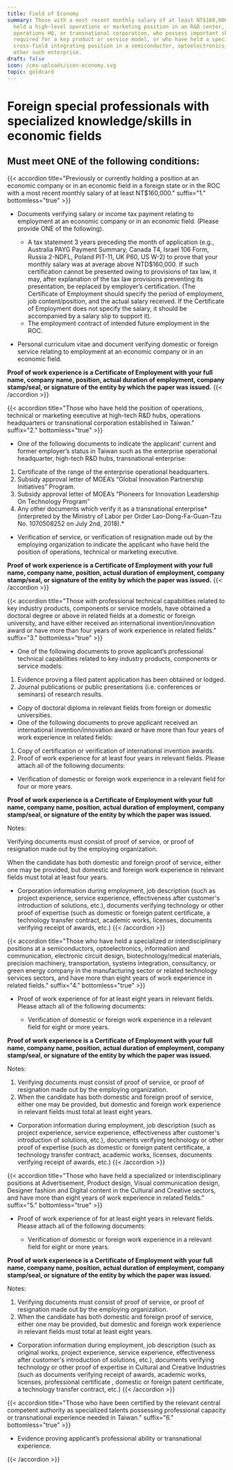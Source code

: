 ```yaml
---
title: Field of Economy
summary: Those with a most recent monthly salary of at least NT$160,000, or have
  held a high-level operations or marketing position in an R&D center,
  operations HQ, or transnational corporation, who possess important skills
  required for a key product or service model, or who have held a specialist or
  cross-field integrating position in a semiconductor, optoelectronics, ICT, or
  other such enterprise.
draft: false
icon: /cms-uploads/icon-economy.svg
topic: goldcard
---
```

# Foreign special professionals with specialized knowledge/skills in economic fields

## Must meet **ONE** of the following conditions:

{{< accordion title="Previously or currently holding a position at an economic company or in an economic field in a foreign state or in the ROC with a most recent monthly salary of at least NT$160,000." suffix="1." bottomless="true" >}}
* Documents verifying salary or income tax payment relating to employment at an economic company or in an economic field. (Please provide ONE of the following).

  * A tax statement 3 years preceding the month of application (e.g., Australia PAYG Payment Summary, Canada T4, Israel 106 Form, Russia 2-NDFL, Poland PIT-11, UK P60, US W-2) to prove that your monthly salary was at average above NTD$160,000. If such certification cannot be presented owing to provisions of tax law, it may, after explanation of the tax law provisions preventing its presentation, be replaced by employer’s certification. (The Certificate of Employment should specify the period of employment, job content/position, and the actual salary received. If the Certificate of Employment does not specify the salary, it should be accompanied by a salary slip to support it). 
  * The employment contract of intended future employment in the ROC.
* Personal curriculum vitae and document verifying domestic or foreign service relating to employment at an economic company or in an economic field. 

**Proof of work experience is a Certificate of Employment with your full name, company name, position, actual duration of employment, company stamp/seal, or signature of the entity by which the paper was issued.**
{{< /accordion >}}

{{< accordion title="Those who have held the position of operations, technical or marketing executive at high-tech R&D hubs, operations headquarters or transnational corporation established in Taiwan." suffix="2." bottomless="true" >}}
* One of the following documents to indicate the applicant’ current and former employer’s status in Taiwan such as the enterprise operational headquarter, high-tech R&D hubs, transnational enterprise:

1. Certificate of the range of the enterprise operational headquarters.
2. Subsidy approval letter of MOEA’s “Global Innovation Partnership Initiatives” Program.
3. Subsidy approval letter of MOEA’s “Pioneers for Innovation Leadership On Technology Program”
4. Any other documents which verify it as a transnational enterprise*(interpreted by the Ministry of Labor per Order Lao-Dong-Fa-Guan-Tzu No. 1070508252 on July 2nd, 2018).*

* Verification of service, or  verification of resignation made out by the employing organization to indicate the applicant who have held the position of operations, technical or marketing executive. 

**Proof of work experience is a Certificate of Employment with your full name, company name, position, actual duration of employment, company stamp/seal, or signature of the entity by which the paper was issued.**
{{< /accordion >}}

{{< accordion title="Those with professional technical capabilities related to key industry products, components or service models, have obtained a doctoral degree or above in related fields at a domestic or foreign university, and have either received an international invention/innovation award or have more than four years of work experience in related fields." suffix="3." bottomless="true" >}}
* One of the following documents to prove applicant’s professional technical capabilities related to key industry products, components or service models:

1. Evidence proving a filed patent application has been obtained or lodged.
2. Journal publications or public presentations (i.e. conferences or seminars) of research results.

* Copy of doctoral diploma in relevant fields from foreign or domestic universities.
* One of the following documents to prove applicant received an international invention/innovation award or have more than four years of work experience in related fields:

1. Copy of certification or verification of international invention awards.
2. Proof of work experience for at least four years in relevant fields. Please attach all of the following documents:

* Verification of domestic or foreign work experience in a relevant field for four or more years. 

**Proof of work experience is a Certificate of Employment with your full name, company name, position, actual duration of employment, company stamp/seal, or signature of the entity by which the paper was issued.**

Notes:

Verifying documents must consist of proof of service, or proof of resignation made out by the employing organization.

When the candidate has both domestic and foreign proof of service, either one may be provided, but domestic and foreign work experience in relevant fields must total at least four years.

* Corporation information during employment, job description (such as project experience, service experience, effectiveness after customer's introduction of solutions, etc.), documents verifying technology or other proof of expertise (such as domestic or foreign patent certificate, a technology transfer contract, academic works, licenses, documents verifying receipt of awards, etc.)
{{< /accordion >}}

{{< accordion title="Those who have held a specialized or interdisciplinary positions at a semiconductors, optoelectronics, information and communication, electronic circuit design, biotechnology/medical materials, precision machinery, transportation, systems integration, consultancy, or green energy company in the manufacturing sector or related technology services sectors, and have more than eight years of work experience in related fields." suffix="4." bottomless="true" >}}
* Proof of work experience of for at least eight years in relevant fields. Please attach all of the following documents:

  * Verification of domestic or foreign work experience in a relevant field for eight or more years. 

**Proof of work experience is a Certificate of Employment with your full name, company name, position, actual duration of employment, company stamp/seal, or signature of the entity by which the paper was issued.**

Notes:

1. Verifying documents must consist of proof of service, or proof of resignation made out by the employing organization.
2. When the candidate has both domestic and foreign proof of service, either one may be provided, but domestic and foreign work experience in relevant fields must total at least eight years.

* Corporation information during employment, job description (such as project experience, service experience, effectiveness after customer's introduction of solutions, etc.), documents verifying technology or other proof of expertise (such as domestic or foreign patent certificate, a technology transfer contract, academic works, licenses, documents verifying receipt of awards, etc.)
{{< /accordion >}}

{{< accordion title="Those who have held a specialized or interdisciplinary positions at Advertisement, Product design, Visual communication design, Designer fashion and Digital content  in the Cultural and Creative sectors, and have more than eight years of work experience in related fields." suffix="5." bottomless="true" >}}
* Proof of work experience of for at least eight years in relevant fields. Please attach all of the following documents:

  * Verification of domestic or foreign work experience in a relevant field for eight or more years.

**Proof of work experience is a Certificate of Employment with your full name, company name, position, actual duration of employment, company stamp/seal, or signature of the entity by which the paper was issued.**

Notes:

1. Verifying documents must consist of proof of service, or proof of resignation made out by the employing organization. 
2. When the candidate has both domestic and foreign proof of service, either one may be provided, but domestic and foreign work experience in relevant fields must total at least eight years.

* Corporation information during employment, job description (such as original works, project experience, service experience, effectiveness after customer's introduction of solutions, etc.), documents verifying technology or other proof of expertise in Cultural and Creative Industries (such as documents verifying receipt of awards, academic works, licenses, professional certificate , domestic or foreign patent certificate, a technology transfer contract, etc.)
{{< /accordion >}}

{{< accordion title="Those who have been certified by the relevant central competent authority as specialized talents possessing professional capacity or transnational experience needed in Taiwan." suffix="6." bottomless="true" >}}

-   Evidence proving applicant’s professional ability or transnational experience.

{{< /accordion >}}